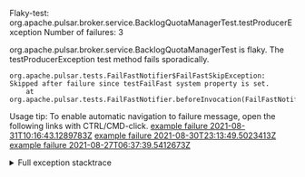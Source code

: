         
Flaky-test: org.apache.pulsar.broker.service.BacklogQuotaManagerTest.testProducerException
Number of failures: 3

org.apache.pulsar.broker.service.BacklogQuotaManagerTest is flaky. The testProducerException test method fails sporadically.

```
org.apache.pulsar.tests.FailFastNotifier$FailFastSkipException: Skipped after failure since testFailFast system property is set.
	at org.apache.pulsar.tests.FailFastNotifier.beforeInvocation(FailFastNotifier.java:88)

```

Usage tip: To enable automatic navigation to failure message, open the following links with CTRL/CMD-click.
[example failure 2021-08-31T10:16:43.1289783Z](https://github.com/apache/pulsar/runs/3471501156?check_suite_focus=true#step:10:2193)
[example failure 2021-08-30T23:13:49.5023413Z](https://github.com/apache/pulsar/runs/3467152431?check_suite_focus=true#step:9:1503)
[example failure 2021-08-27T06:37:39.5412673Z](https://github.com/apache/pulsar/runs/3440411059?check_suite_focus=true#step:9:3425)


<details>
<summary>Full exception stacktrace</summary>
<code><pre>
org.apache.pulsar.tests.FailFastNotifier$FailFastSkipException: Skipped after failure since testFailFast system property is set.
	at org.apache.pulsar.tests.FailFastNotifier.beforeInvocation(FailFastNotifier.java:88)

</pre></code>
</details>

